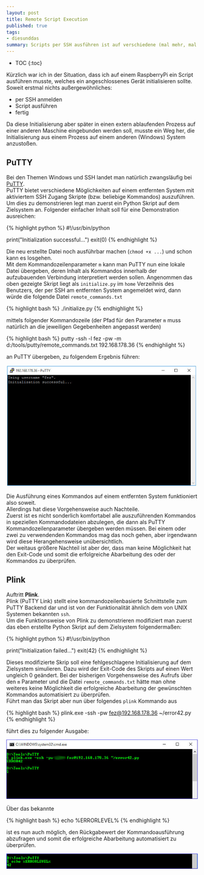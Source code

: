 ```yaml
---
layout: post
title: Remote Script Execution
published: true
tags:
- diesunddas
summary: Scripts per SSH ausführen ist auf verschiedene (mal mehr, mal weniger sinnvolle) Weisen möglich.
---
```


* TOC
{:toc}

Kürzlich war ich in der Situation, dass ich auf einem RaspberryPi ein Script ausführen musste, welches ein angeschlossenes Gerät initialisieren sollte. Soweit erstmal nichts außergewöhnliches:

* per SSH anmelden
* Script ausführen
* fertig

Da diese Initialisierung aber später in einen extern ablaufenden Prozess auf einer anderen Maschine eingebunden werden soll, musste ein Weg her, die Initialisierung aus einem Prozess auf einem anderen (Windows) System anzustoßen.  

## PuTTY
Bei den Themen Windows und SSH landet man natürlich zwangsläufig bei [PuTTY](http://www.chiark.greenend.org.uk/~sgtatham/putty/).  
PuTTY bietet verschiedene Möglichkeiten auf einem entfernten System mit aktiviertem SSH Zugang Skripte (bzw. beliebige Kommandos) auszuführen. Um dies zu demonstrieren legt man zuerst ein Python Skript auf dem Zielsystem an. Folgender einfacher Inhalt soll für eine Demonstration ausreichen:

{% highlight python %}
#!/usr/bin/python

print("Initialization successful...")
exit(0)
{% endhighlight %}  

Die neu erstellte Datei noch ausführbar machen (`chmod +x ...`) und schon kann es losgehen.  
Mit dem Kommandozeilenparameter `m` kann man PuTTY nun eine lokale Datei übergeben, deren Inhalt als Kommandos innerhalb der aufzubauenden Verbindung interpretiert werden sollen. Angenommen das oben gezeigte Skript liegt als `initialize.py` im `home` Verzeihnis des Benutzers, der per SSH am entfernten System angemeldet wird, dann würde die folgende Datei `remote_commands.txt`

{% highlight bash %}
./initialize.py
{% endhighlight %}

mittels folgender Kommandozeile (der Pfad für den Parameter `m` muss natürlich an die jeweiligen Gegebenheiten angepasst werden)

{% highlight bash %}
putty -ssh -l fez -pw <PASSWORD> -m d:/tools/putty/remote_commands.txt 192.168.178.36
{% endhighlight %}

an PuTTY übergeben, zu folgendem Ergebnis führen:

![Command file result](/images/putty_command_file_result.jpg "Command file result")

Die Ausführung eines Kommandos auf einem entfernten System funktioniert also soweit.  
Allerdings hat diese Vorgehensweise auch Nachteile.  
Zuerst ist es nicht sonderlich komfortabel alle auszuführenden Kommandos in speziellen Kommandodateien abzulegen, die dann als PuTTY Kommandozeilenparameter übergeben werden müssen. Bei einem oder zwei zu verwendenden Kommandos mag das noch gehen, aber irgendwann wird diese Herangehensweise unübersichtlich.  
Der weitaus größere Nachteil ist aber der, dass man keine Möglichkeit hat den Exit-Code und somit die erfolgreiche Abarbeitung des oder der Kommandos zu überprüfen.  

## Plink
Auftritt **Plink**.  
Plink (PuTTY Link) stellt eine kommandozeilenbasierte Schnittstelle zum PuTTY Backend dar und ist von der Funktionalität ähnlich dem von UNIX Systemen bekannten `ssh`.  
Um die Funktionsweise von Plink zu demonstrieren modifiziert man zuerst das eben erstellte Python Skript auf dem Zielsystem  folgendermaßen:

{% highlight python %}
#!/usr/bin/python

print("Initialization failed...")
exit(42)
{% endhighlight %}

Dieses modifizierte Skrip soll eine fehlgeschlagene Initialisierung auf dem Zielsystem simulieren. Dazu wird der Exit-Code des Skripts auf einen Wert ungleich 0 geändert. Bei der bisherigen Vorgehensweise des Aufrufs über den `m` Parameter und die Datei `remote_commands.txt` hätte man ohne weiteres keine Möglichkeit die erfolgreiche Abarbeitung der gewünschten Kommandos automatisiert zu überprüfen.  
Führt man das Skript aber nun über folgendes `plink` Kommando aus

{% highlight bash %}
plink.exe -ssh -pw <PASSWORD> fez@192.168.178.36 ~/error42.py
{% endhighlight %}

führt dies zu folgender Ausgabe:

![plink result](/images/plink_command_result.jpg "plink result")

Über das bekannte

{% highlight bash %}
echo %ERRORLEVEL%
{% endhighlight %}

ist es nun auch möglich, den Rückgabewert der Kommandoausführung abzufragen und somit die erfolgreiche Abarbeitung automatisiert zu überprüfen.

![plink errorcode](/images/plink_errorcode.jpg "plink errorcode")
